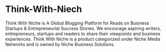 # Think-With-Niech
Think With Niche is A Global Blogging Platform for Reads on Business Startups &amp; Entrepreneurial Success Stories. We encourage aspiring writers, entrepreneurs, startups and readers to share their viewpoints and business experiences. Think With Niche is a product categorized under Niche Media Networks and is owned by Niche Business Solutions.
